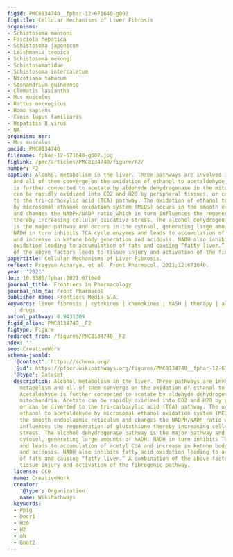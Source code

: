 ```yaml
---
figid: PMC8134740__fphar-12-671640-g002
figtitle: Cellular Mechanisms of Liver Fibrosis
organisms:
- Schistosoma mansoni
- Fasciola hepatica
- Schistosoma japonicum
- Leishmania tropica
- Schistosoma mekongi
- Schistosomatidae
- Schistosoma intercalatum
- Nicotiana tabacum
- Stenandrium guineense
- Clematis lasiantha
- Mus musculus
- Rattus norvegicus
- Homo sapiens
- Canis lupus familiaris
- Hepatitis B virus
- NA
organisms_ner:
- Mus musculus
pmcid: PMC8134740
filename: fphar-12-671640-g002.jpg
figlink: /pmc/articles/PMC8134740/figure/F2/
number: F2
caption: Alcohol metabolism in the liver. Three pathways are involved in alcohol metabolism
  and all of them converge on the oxidation of ethanol to acetaldehyde. Acetaldehyde
  is further converted to acetate by aldehyde dehydrogenase in the mitochondria. Acetate
  can be rapidly oxidized into CO2 and H2O by peripheral tissues, or can be diverted
  to the tri-carboxylic acid (TCA) pathway. The oxidation of ethanol to acetaldehyde
  by microsomal ethanol oxidation system (MEOS) occurs in the smooth endoplasmic reticulum
  and changes the NADPH/NADP ratio which in turn influences the regeneration of glutathione
  thereby increasing cellular oxidative stress. The alcohol dehydrogenase pathway
  is the major pathway and occurs in the cytosol, generating large amounts of NADH.
  NADH in turn inhibits TCA cycle enzymes and leads to accumulation of acetyl CoA
  and increase in ketone body generation and acidosis. NADH also inhibits fatty acid
  oxidation leading to accumulation of fats and causing “fatty liver.” A combination
  of the above factors leads to tissue injury and activation of the fibrogenic pathway.
papertitle: Cellular Mechanisms of Liver Fibrosis.
reftext: Pragyan Acharya, et al. Front Pharmacol. 2021;12:671640.
year: '2021'
doi: 10.3389/fphar.2021.671640
journal_title: Frontiers in Pharmacology
journal_nlm_ta: Front Pharmacol
publisher_name: Frontiers Media S.A.
keywords: liver fibrosis | cytokines | chemokines | NASH | therapy | alcohol | cholestasis
  | drugs
automl_pathway: 0.9431309
figid_alias: PMC8134740__F2
figtype: Figure
redirect_from: /figures/PMC8134740__F2
ndex: ''
seo: CreativeWork
schema-jsonld:
  '@context': https://schema.org/
  '@id': https://pfocr.wikipathways.org/figures/PMC8134740__fphar-12-671640-g002.html
  '@type': Dataset
  description: Alcohol metabolism in the liver. Three pathways are involved in alcohol
    metabolism and all of them converge on the oxidation of ethanol to acetaldehyde.
    Acetaldehyde is further converted to acetate by aldehyde dehydrogenase in the
    mitochondria. Acetate can be rapidly oxidized into CO2 and H2O by peripheral tissues,
    or can be diverted to the tri-carboxylic acid (TCA) pathway. The oxidation of
    ethanol to acetaldehyde by microsomal ethanol oxidation system (MEOS) occurs in
    the smooth endoplasmic reticulum and changes the NADPH/NADP ratio which in turn
    influences the regeneration of glutathione thereby increasing cellular oxidative
    stress. The alcohol dehydrogenase pathway is the major pathway and occurs in the
    cytosol, generating large amounts of NADH. NADH in turn inhibits TCA cycle enzymes
    and leads to accumulation of acetyl CoA and increase in ketone body generation
    and acidosis. NADH also inhibits fatty acid oxidation leading to accumulation
    of fats and causing “fatty liver.” A combination of the above factors leads to
    tissue injury and activation of the fibrogenic pathway.
  license: CC0
  name: CreativeWork
  creator:
    '@type': Organization
    name: WikiPathways
  keywords:
  - Ppig
  - Decr1
  - H20
  - H2
  - oh
  - Gnat2
---
```

